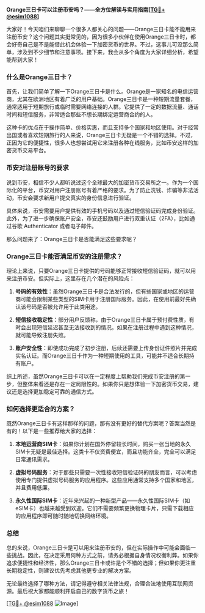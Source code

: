 **Orange三日卡可以注册币安吗？——全方位解读与实用指南[[TG💪+ @esim1088](https://t.me/s/esim1088)]**

大家好！今天咱们来聊聊一个很多人都关心的问题——Orange三日卡能不能用来注册币安？这个问题其实挺常见的，因为很多小伙伴在使用Orange三日卡时，都会好奇自己是不是能借此机会体验一下加密货币的世界。不过，这事儿可没那么简单，涉及到不少细节和注意事项。接下来，我会从多个角度为大家详细分析，希望能帮到大家！

### 什么是Orange三日卡？

首先，让我们简单了解一下Orange三日卡是什么。Orange是一家知名的电信运营商，尤其在欧洲地区有着广泛的用户基础。Orange三日卡是一种短期流量套餐，通常适用于短期旅行或临时需要网络连接的人群。它提供了一定的数据流量、通话时间和短信服务，非常适合那些不想长期绑定运营商合约的人。

这种卡的优点在于操作简单、价格实惠，而且支持多个国家和地区使用。对于经常出国或者喜欢短期旅行的人来说，Orange三日卡无疑是一个不错的选择。不过，正因为它的便捷性，很多人也想尝试用它来注册各种在线服务，比如币安这样的加密货币交易平台。

### 币安对注册账号的要求

说到币安，相信不少人都听说过这个全球最大的加密货币交易所之一。作为一个国际化的平台，币安对用户注册账号有着严格的要求。为了防止洗钱、诈骗等非法活动，币安会要求新用户提交真实的身份信息进行验证。

具体来说，币安需要用户提供有效的手机号码以及通过短信验证码完成身份验证。此外，为了进一步确保账户安全，币安还鼓励用户进行双重认证（2FA），比如通过谷歌 Authenticator 或者电子邮件。

那么问题来了：Orange三日卡是否能满足这些要求呢？

### Orange三日卡能否满足币安的注册需求？

理论上来说，只要Orange三日卡提供的号码能够正常接收短信验证码，就可以用来注册币安。但实际上，这里存在几个潜在的风险点：

1. **号码的有效性**：虽然Orange三日卡是合法发行的，但有些国家或地区的运营商可能会限制某些类型的SIM卡用于注册国际服务。因此，在使用前最好先确认该号码是否被允许用于此类用途。
   
2. **短信接收稳定性**：部分用户反馈称，由于Orange三日卡属于预付费性质，有时会出现短信延迟甚至无法接收到的情况。如果在注册过程中遇到这种情况，就可能导致注册失败。

3. **账户安全性**：即使成功完成了初步注册，后续还需要上传身份证件照片并完成实名认证。而Orange三日卡作为一种短期使用的工具，可能并不适合长期持有账户。

综上所述，虽然Orange三日卡可以在一定程度上帮助我们完成币安注册的第一步，但整体来看还是存在一定局限性的。如果你只是想体验一下加密货币交易，建议还是选择更加稳定可靠的通信方式。

### 如何选择更适合的方案？

既然Orange三日卡有这样那样的问题，那有没有更好的替代方案呢？答案当然是有的！以下是一些推荐给大家的选择：

1. **本地运营商SIM卡**：如果你计划在国外停留较长时间，购买一张当地的永久SIM卡无疑是最佳选择。这类卡不仅资费便宜，而且功能齐全，完全可以满足日常通讯需求。

2. **虚拟号码服务**：对于那些只需要一次性接收短信验证码的朋友而言，可以考虑使用专门提供虚拟号码服务的应用程序。这些应用通常支持多个国家和地区，并且费用低廉。

3. **永久性国际SIM卡**：近年来兴起的一种新型产品——永久性国际SIM卡（如eSIM卡）也越来越受到欢迎。它们不需要频繁更换物理卡片，只需下载相应的应用程序即可随时随地切换网络环境。

### 总结

总的来说，Orange三日卡是可以用来注册币安的，但在实际操作中可能会面临一些挑战。因此，在决定采用何种方式之前，请务必根据自身情况权衡利弊。如果你追求便捷性和经济性，那么Orange三日卡或许是个不错的选择；但如果你更注重长期稳定性，则建议优先考虑其他更专业的解决方案。

无论最终选择了哪种方法，请记得遵守相关法律法规，合理合法地使用互联网资源。最后祝大家都能顺利开启自己的数字货币之旅！

[[TG💪+ @esim1088](https://t.me/s/esim1088) ![Image](https://i.postimg.cc/4NQfJmqS/Snipaste-2025-05-13-00-14-12.png)]